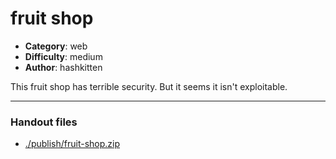 fruit shop
======================

- **Category**: web
- **Difficulty**: medium
- **Author**: hashkitten

This fruit shop has terrible security. But it seems it isn't exploitable.

---

### Handout files

- [./publish/fruit-shop.zip](./publish/fruit-shop.zip)
